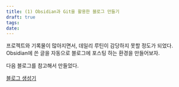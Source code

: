```yaml
---
title: (1) Obsidian과 Git을 활용한 블로그 만들기
draft: true
tags: 
date:
---
```

프로젝트와 기록물이 많아지면서, 데일리 루틴이 감당하지 못할 정도가 되었다.
Obsidian에 쓴 글을 자동으로 블로그에 포스팅 하는 환경을 만들어보자.

다음 블로그를 참고해서 만들었다.

[블로그 생성기](https://jongdeug.github.io/blog/IT%EC%9D%BC%EA%B8%B0/%EB%B8%94%EB%A1%9C%EA%B7%B8-%EC%83%9D%EC%84%B1%EA%B8%B0/Part-0.-%EB%B8%94%EB%A1%9C%EA%B7%B8-%EC%9A%B4%EC%98%81-%EC%9D%B4%EC%9C%A0)

